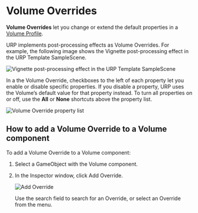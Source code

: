 # Volume Overrides

__Volume Overrides__ let you change or extend the default properties in a [Volume Profile](VolumeProfile.md).

URP implements post-processing effects as Volume Overrides. For example, the following image shows the Vignette post-processing effect in the URP Template SampleScene.

![Vignette post-processing effect in the URP Template SampleScene](Images/post-proc/post-proc-as-volume-override.png)

In a the Volume Override, checkboxes to the left of each property let you enable or disable specific properties. If you disable a property, URP uses the Volume’s default value for that property instead. To turn all properties on or off, use the __All__ or __None__ shortcuts above the property list. 

![Volume Override property list](Images/post-proc/volume-override-property-list.png)

## How to add a Volume Override to a Volume component<a name="volume-add-override"></a>

To add a Volume Override to a Volume component:

1. Select a GameObject with the Volume component.

2. In the Inspector window, click Add Override.

    ![Add Override](Images/post-proc/volume-add-override.png)

    Use the search field to search for an Override, or select an Override from the menu.
